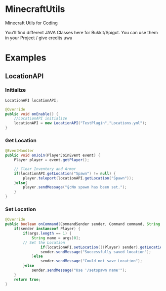 # MinecraftUtils
Minecraft Utils for Coding

You'll find different JAVA Classes here for Bukkit/Spigot. You can use them in your Project / give credits uwu

# Examples
## LocationAPI

### Initialize
```java
LocationAPI locationAPI;

@Override
public void onEnable() {
	//LocationAPI initialize
	locationAPI = new LocationAPI("TestPlugin","Locations.yml");
}
```

### Get Location
```java
@EventHandler
public void onJoin(PlayerJoinEvent event) {
	Player player = event.getPlayer();

	// Clear Inventory and Armor
	if(locationAPI.getLocation("Spawn") != null) {
		player.teleport(locationAPI.getLocation("Spawn"));
	}else{
		player.sendMessage("§cNo spawn has been set.");
	}
}
```

### Set Location
```java
@Override
public boolean onCommand(CommandSender sender, Command command, String label, String[] args) {
	if(sender instanceof Player) {
		if(args.length == 1) {
			String name = args[0];
		// Set the Location
				if(locationAPI.setLocation(((Player) sender).getLocation(), name, true)) {
				sender.sendMessage("Successfully saved location");
			}else
				sender.sendMessage("Could not save Location");
		}else
			sender.sendMessage("Use '/setspawn name'");
	}
	return true;
}
```

